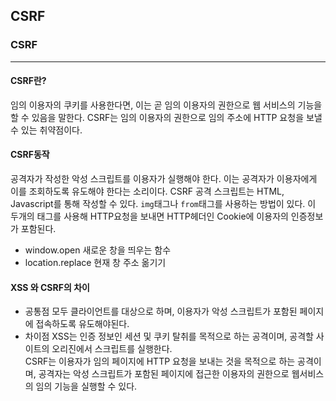 ## CSRF
### CSRF
---
#### CSRF란?
임의 이용자의 쿠키를 사용한다면, 이는 곧 임의 이용자의 권한으로 웹 서비스의 기능을 할 수 있음을 말한다. CSRF는 임의 이용자의 권한으로 임의 주소에 HTTP 요청을 보낼 수 있는 취약점이다. 
#### CSRF동작
공격자가 작성한 악성 스크립트를 이용자가 실행해야 한다. 이는 공격자가 이용자에게 이를 조회하도록 유도해야 한다는 소리이다. CSRF 공격 스크립트는 HTML, Javascript를 통해 작성할 수 있다. `img`태그나 `from`태그를 사용하는 방법이 있다. 이 두개의 태그를 사용해 HTTP요청을 보내면 HTTP헤더인 Cookie에 이용자의 인증정보가 포함된다. 
* window.open
새로운 창을 띄우는 함수
* location.replace
현재 창 주소 옮기기
#### XSS 와 CSRF의 차이
* 공통점
모두 클라이언트를 대상으로 하며, 이용자가 악성 스크립트가 포함된 페이지에 접속하도록 유도해야된다.
* 차이점
XSS는 인증 정보인 세션 및 쿠키 탈취를 목적으로 하는 공격이며, 공격할 사이트의 오리진에서 스크립트를 실행한다.   
CSRF는 이용자가 임의 페이지에 HTTP 요청을 보내는 것을 목적으로 하는 공격이며, 공격자는 악성 스크립트가 포함된 페이지에 접근한 이용자의 권한으로 웹서비스의 임의 기능을 실행할 수 있다.